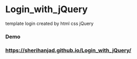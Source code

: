 # Login_with_jQuery
template login created by html css jQuery
### Demo
### https://sherihanjad.github.io/Login_with_jQuery/
